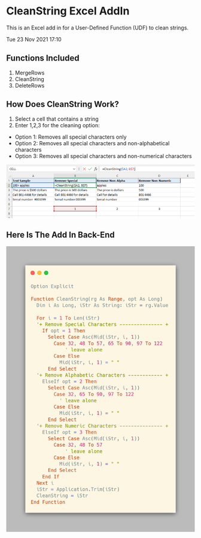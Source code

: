 # CleanString Excel AddIn
This is an Excel add in for a User-Defined Function (UDF) to clean strings.

Tue 23 Nov 2021 17:10

## Functions Included
1. MergeRows
2. CleanString
3. DeleteRows

## How Does CleanString Work?
1. Select a cell that contains a string
2. Enter 1,2,3 for the cleaning option:
  * Option 1: Removes all special characters only
  * Option 2: Removes all special characters and non-alphabetical characters
  * Option 3: Removes all special characters and non-numerical characters

![](https://github.com/alanoakes/CleanString_ExcelAddIn/raw/master/CleanString_fctn.PNG)

## Here Is The Add In Back-End

![](https://github.com/alanoakes/CleanString_ExcelAddIn/raw/master/CleanString_carbon.png)
